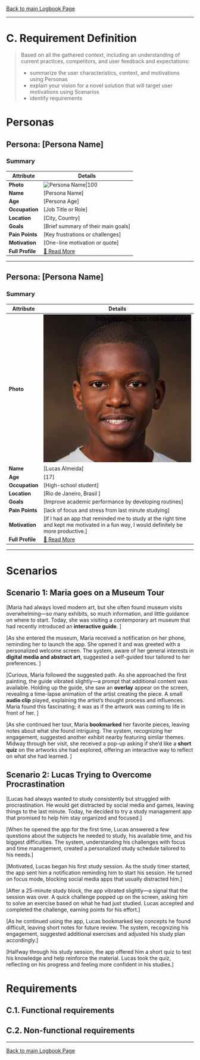 [Back to main Logbook Page](../hci_logbook.md)

---
# C. Requirement Definition
>	Based on all the gathered context, including an understanding of current practices, competitors, and user feedback and expectations: 
>	- summarize the user characteristics, context, and motivations using Personas
>	- explain your vision for a novel solution that will target user motivations using Scenarios
>	- identify requirements

# Personas

## Persona: [Persona Name] 
### Summary 
| Attribute        | Details                                       |
| ---------------- | --------------------------------------------- |
| **Photo**        | ![Persona Name\|100](personas/persona1.jpeg)  |
| **Name**         | [Persona Name]                                |
| **Age**          | [Persona Age]                                 |
| **Occupation**   | [Job Title or Role]                           |
| **Location**     | [City, Country]                               |
| **Goals**        | [Brief summary of their main goals]           |
| **Pain Points**  | [Key frustrations or challenges]              |
| **Motivation**   | [One-line motivation or quote]                |
| **Full Profile** | [📄 Read More](personas/persona1_template.md) |

---
## Persona: [Persona Name] 
### Summary 
| Attribute        | Details                                       |
| ---------------- | --------------------------------------------- |
| **Photo**        | ![Lucas Almeida](personas/persona2.jpeg)            |
| **Name**         | [Lucas Almeida]                                |
| **Age**          | [17]                                 |
| **Occupation**   | [High-school student]                           |
| **Location**     | [Rio de Janeiro, Brasil ]                               |
| **Goals**        | [Improve academic performance by developing routines]           |
| **Pain Points**  | [lack of focus and stress from last minute studying]              |
| **Motivation**   | [If I had an app that reminded me to study at the right time and kept me motivated in a fun way, I would definitely be more productive.]                |
| **Full Profile** | [📄 Read More](personas/persona2_template.md) |

---





# Scenarios


## Scenario 1: Maria goes on a Museum Tour

[Maria had always loved modern art, but she often found museum visits overwhelming—so many exhibits, so much information, and little guidance on where to start. Today, she was visiting a contemporary art museum that had recently introduced an **interactive guide**.  ]

[As she entered the museum, Maria received a notification on her phone, reminding her to launch the app. She opened it and was greeted with a personalized welcome screen. The system, aware of her general interests in **digital media and abstract art**, suggested a self-guided tour tailored to her preferences.  ]

[Curious, Maria followed the suggested path. As she approached the first painting, the guide vibrated slightly—a prompt that additional content was available. Holding up the guide, she saw an **overlay** appear on the screen, revealing a time-lapse animation of the artist creating the piece. A small **audio clip** played, explaining the artist’s thought process and influences. Maria found this fascinating; it was as if the artwork was coming to life in front of her.  ]

[As she continued her tour, Maria **bookmarked** her favorite pieces, leaving notes about what she found intriguing. The system, recognizing her engagement, suggested another exhibit nearby featuring similar themes. Midway through her visit, she received a pop-up asking if she’d like a **short quiz** on the artworks she had explored, offering an interactive way to reflect on what she had learned.  ]

## Scenario 2: Lucas Trying to Overcome Procrastination

[Lucas had always wanted to study consistently but struggled with procrastination. He would get distracted by social media and games, leaving things to the last minute. Today, he decided to try a study management app that promised to help him stay organized and focused.]

[When he opened the app for the first time, Lucas answered a few questions about the subjects he needed to study, his available time, and his biggest difficulties. The system, understanding his challenges with focus and time management, created a personalized study schedule tailored to his needs.]

[Motivated, Lucas began his first study session. As the study timer started, the app sent him a notification reminding him to start his session. He turned on focus mode, blocking social media apps that usually distracted him.]

[After a 25-minute study block, the app vibrated slightly—a signal that the session was over. A quick challenge popped up on the screen, asking him to solve an exercise based on what he had just studied. Lucas accepted and completed the challenge, earning points for his effort.]

[As he continued using the app, Lucas bookmarked key concepts he found difficult, leaving short notes for future review. The system, recognizing his engagement, suggested additional exercises and adjusted his study plan accordingly.]

[Halfway through his study session, the app offered him a short quiz to test his knowledge and help reinforce the material. Lucas took the quiz, reflecting on his progress and feeling more confident in his studies.]


# Requirements





## C.1. Functional requirements


## C.2. Non-functional requirements


---
[Back to main Logbook Page](hci_logbook.md)